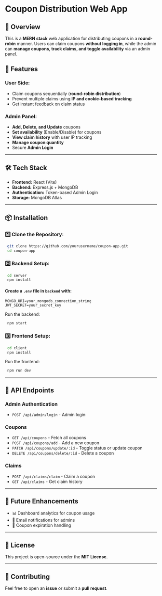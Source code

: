 # Coupon Distribution Web App

## 🚀 Overview
This is a **MERN stack** web application for distributing coupons in a **round-robin** manner. Users can claim coupons **without logging in**, while the admin can **manage coupons, track claims, and toggle availability** via an admin panel.

## 🌟 Features
### User Side:
- Claim coupons sequentially (**round-robin distribution**)
- Prevent multiple claims using **IP and cookie-based tracking**
- Get instant feedback on claim status

### Admin Panel:
- **Add, Delete, and Update** coupons
- **Set availability** (Enable/Disable) for coupons
- **View claim history** with user IP tracking
- **Manage coupon quantity**
- Secure **Admin Login**

---
## 🛠 Tech Stack
- **Frontend:** React (Vite)
- **Backend:** Express.js + MongoDB
- **Authentication:** Token-based Admin Login
- **Storage:** MongoDB Atlas

---
## 📦 Installation
### 1️⃣ Clone the Repository:
```sh
 git clone https://github.com/yourusername/coupon-app.git
 cd coupon-app
```

### 2️⃣ Backend Setup:
```sh
 cd server
 npm install
```
#### Create a `.env` file in `backend` with:
```
MONGO_URI=your_mongodb_connection_string
JWT_SECRET=your_secret_key
```
Run the backend:
```sh
 npm start
```

### 3️⃣ Frontend Setup:
```sh
 cd client
 npm install
```
Run the frontend:
```sh
 npm run dev
```

---
## 🚀 API Endpoints
### Admin Authentication
- `POST /api/admin/login` - Admin login

### Coupons
- `GET /api/coupons` - Fetch all coupons
- `POST /api/coupons/add` - Add a new coupon
- `PATCH /api/coupons/update/:id` - Toggle status or update coupon
- `DELETE /api/coupons/delete/:id` - Delete a coupon

### Claims
- `POST /api/claims/claim` - Claim a coupon
- `GET /api/claims` - Get claim history

---
## 🚀 Future Enhancements
- 📊 Dashboard analytics for coupon usage
- 📧 Email notifications for admins
- 📆 Coupon expiration handling

---
## 📜 License
This project is open-source under the **MIT License**.

---
## 🙌 Contributing
Feel free to open an **issue** or submit a **pull request**.

